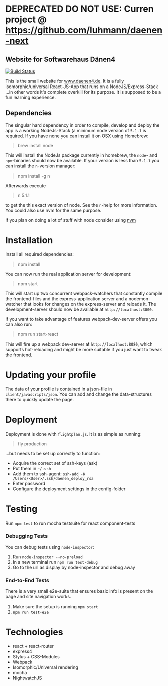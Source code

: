 # DEPRECATED DO NOT USE: Curren project @ https://github.com/luhmann/daenen-next
## Website for Softwarehaus Dänen4
[![Build Status](https://travis-ci.org/luhmann/daenen-react.svg?branch=master)](https://travis-ci.org/luhmann/daenen-react)

This is the small website for www.daenen4.de. It is a fully isomorphic/universal React-JS-App that runs on a NodeJS/Express-Stack
...in other words it's complete overkill for its purpose. It is supposed to be a fun learning experience.

## Dependencies

The singular hard dependency in order to compile, develop and deploy the app is a working NodeJs-Stack (a minimum node version of `5.1.1` is required. If you have none you can install it on OSX using Homebrew:

> brew install node

This will install the NodeJs package currently in homebrew, the `node`- and `npm`-binaries should now be available. If your version is less than `5.1.1` you can install the `n`-version manager:

> npm install -g n

Afterwards execute

> n 5.1.1

to get the this exact version of node. See the `n`-help for more information. You could also use nvm for the same purpose.

If you plan on doing a lot of stuff with node consider using [nvm](https://github.com/creationix/nvm)


# Installation

Install all required dependencies:

> npm install

You can now run the real application server for development:

> npm start

This will start up two concurrent webpack-watchers that constantly compile the frontend-files and the express-application server and a nodemon-watcher that looks for changes on the express-server and reloads it. The development-server should now be available at `http://localhost:3000`.

If you want to take advantage of features webpack-dev-server offers you can also run:

> npm run start-react

This will fire up a webpack dev-server at `http://localhost:8080`, which supports hot-reloading and might be more suitable if you just want to tweak the frontend.

# Updating your profile

The data of your profile is contained in a json-file in `client/javascripts/json`. You can add and change the
data-structures there to quickly update the page.


# Deployment

Deployment is done with `flightplan.js`. It is as simple as running:

> fly production

...but needs to be set up correctly to function:

* Acquire the correct set of ssh-keys (ask)
* Put them in `~/.ssh`
* Add them to ssh-agent: `ssh-add -K /Users/<User>/.ssh/daenen_deploy_rsa`
* Enter password
* Configure the deployment settings in the config-folder

# Testing

Run `npm test` to run mocha testsuite for react component-tests

### Debugging Tests

You can debug tests using `node-inspector`:

1. Run `node-inspector --no-preload`
2. In a new terminal run `npm run test-debug`
3. Go to the url as display by node-inspector and debug away

### End-to-End Tests

There is a very small e2e-suite that ensures basic info is present on the page and site navigation works.

1. Make sure the setup is running `npm start`
2. `npm run test-e2e`

# Technologies

* react + react-router
* express4
* Stylus + CSS-Modules
* Webpack
* Isomorphic/Universal rendering
* mocha
* NightwatchJS

